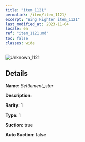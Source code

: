 ```yaml
---
title: "item_1121"
permalink: /item/item_1121/
excerpt: "Wing Fighter item_1121"
last_modified_at: 2023-11-04
locale: en
ref: "item_1121.md"
toc: false
classes: wide
---
```



 ![Unknown_1121](/images/item/Settlement_star_p.png)



## Details

 **Name:** *Settlement_star* 

 **Description:** 

 **Rarity:** 1 

 **Type:** 1 

 **Suction:** true 

 **Auto Suction:** false 


